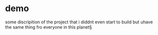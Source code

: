 # demo 

some discripition of the project that i diddnt even start to build but uhave the same thing fro everyone in this planet§
